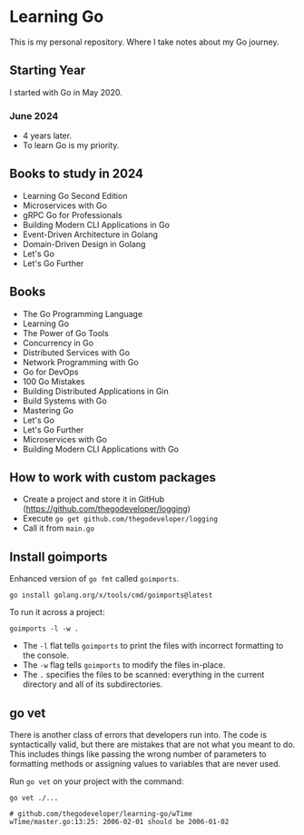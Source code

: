 # Learning Go

This is my personal repository. Where I take notes about my Go journey.

## Starting Year

I started with Go in May 2020.

### June 2024

- 4 years later.
- To learn Go is my priority.

## Books to study in 2024

- Learning Go Second Edition
- Microservices with Go
- gRPC Go for Professionals
- Building Modern CLI Applications in Go
- Event-Driven Architecture in Golang
- Domain-Driven Design in Golang
- Let's Go
- Let's Go Further

## Books

- The Go Programming Language
- Learning Go
- The Power of Go Tools
- Concurrency in Go
- Distributed Services with Go
- Network Programming with Go
- Go for DevOps
- 100 Go Mistakes
- Building Distributed Applications in Gin
- Build Systems with Go
- Mastering Go
- Let's Go
- Let's Go Further
- Microservices with Go
- Building Modern CLI Applications with Go

## How to work with custom packages

- Create a project and store it in GitHub (https://github.com/thegodeveloper/logging)
- Execute `go get github.com/thegodeveloper/logging`
- Call it from `main.go`

## Install goimports

Enhanced version of `go fmt` called `goimports`.

```shell
go install golang.org/x/tools/cmd/goimports@latest
```

To run it across a project:

```shell
goimports -l -w .
```

- The `-l` flat tells `goimports` to print the files with incorrect formatting to the console.
- The `-w` flag tells `goimports` to modify the files in-place.
- The `.` specifies the files to be scanned: everything in the current directory and all of its subdirectories.

## go vet

There is another class of errors that developers run into. The code is syntactically valid, but there are mistakes that are not what you meant to do.
This includes things like passing the wrong number of parameters to formatting methods or assigning values to variables that are never used.

Run `go vet` on your project with the command:

```shell
go vet ./...

# github.com/thegodeveloper/learning-go/wTime
wTime/master.go:13:25: 2006-02-01 should be 2006-01-02
```

